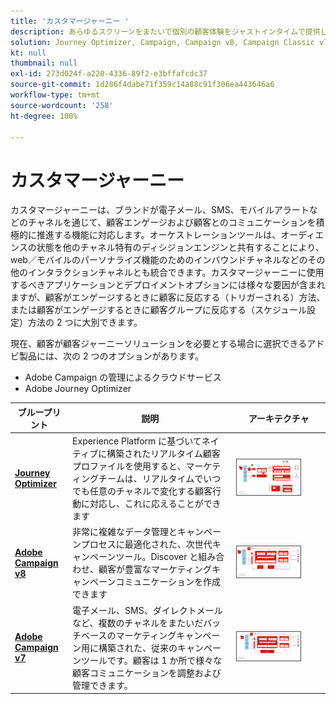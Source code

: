 ```yaml
---
title: 'カスタマージャーニー '
description: あらゆるスクリーンをまたいで個別の顧客体験をジャストインタイムで提供します。
solution: Journey Optimizer, Campaign, Campaign v8, Campaign Classic v7, Campaign Standard, Experience Platform
kt: null
thumbnail: null
exl-id: 273d024f-a220-4336-89f2-e3bffafcdc37
source-git-commit: 1d286f4dabe71f359c14a88c91f306ea443646a6
workflow-type: tm+mt
source-wordcount: '258'
ht-degree: 100%

---
```


# カスタマージャーニー

カスタマージャーニーは、ブランドが電子メール、SMS、モバイルアラートなどのチャネルを通じて、顧客エンゲージおよび顧客とのコミュニケーションを積極的に推進する機能に対応します。オーケストレーションツールは、オーディエンスの状態を他のチャネル特有のディシジョンエンジンと共有することにより、web／モバイルのパーソナライズ機能のためのインバウンドチャネルなどのその他のインタラクションチャネルとも統合できます。カスタマージャーニーに使用するべきアプリケーションとデプロイメントオプションには様々な要因が含まれますが、顧客がエンゲージするときに顧客に反応する（トリガーされる）方法、または顧客がエンゲージするときに顧客グループに反応する（スケジュール設定）方法の 2 つに大別できます。

現在、顧客が顧客ジャーニーソリューションを必要とする場合に選択できるアドビ製品には、次の 2 つのオプションがあります。

<ul><li>Adobe Campaign の管理によるクラウドサービス</li><li>Adobe Journey Optimizer</li></ul>

| ブループリント | 説明 | アーキテクチャ |
|---|---|---|
| **[Journey Optimizer](journey-optimizer.md)** | Experience Platform に基づいてネイティブに構築されたリアルタイム顧客プロファイルを使用すると、マーケティングチームは、リアルタイムでいつでも任意のチャネルで変化する顧客行動に対応し、これに応えることができます | <img src="assets/ajo-architecture.svg" alt="Journey Optimizer ブループリントの参照アーキテクチャ" style="width:75%; border:1px solid #4a4a4a" /> |
| **[Adobe Campaign v8](campaign-v8.md)** | 非常に複雑なデータ管理とキャンペーンプロセスに最適化された、次世代キャンペーンツール。Discover と組み合わせ、顧客が豊富なマーケティングキャンペーンコミュニケーションを作成できます | <img src="assets/campaign-v8-architecture.svg" alt="Campaign v8 ブループリントの参照アーキテクチャ" style="width:75%; border:1px solid #4a4a4a" /> |
| **[Adobe Campaign v7](campaign-v7.md)** | 電子メール、SMS、ダイレクトメールなど、複数のチャネルをまたいだバッチベースのマーケティングキャンペーン用に構築された、従来のキャンペーンツールです。顧客は 1 か所で様々な顧客コミュニケーションを調整および管理できます。 | <img src="assets/campaign-v7-architecture.svg" alt="Campaign v7 ブループリントの参照アーキテクチャ" style="width:75%; border:1px solid #4a4a4a" /> |
